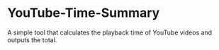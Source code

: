 # YouTube-Time-Summary
A simple tool that calculates the playback time of YouTube videos and outputs the total.
